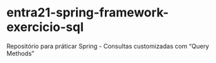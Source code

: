 # entra21-spring-framework-exercicio-sql
Repositório para práticar Spring  - Consultas customizadas com “Query Methods”
